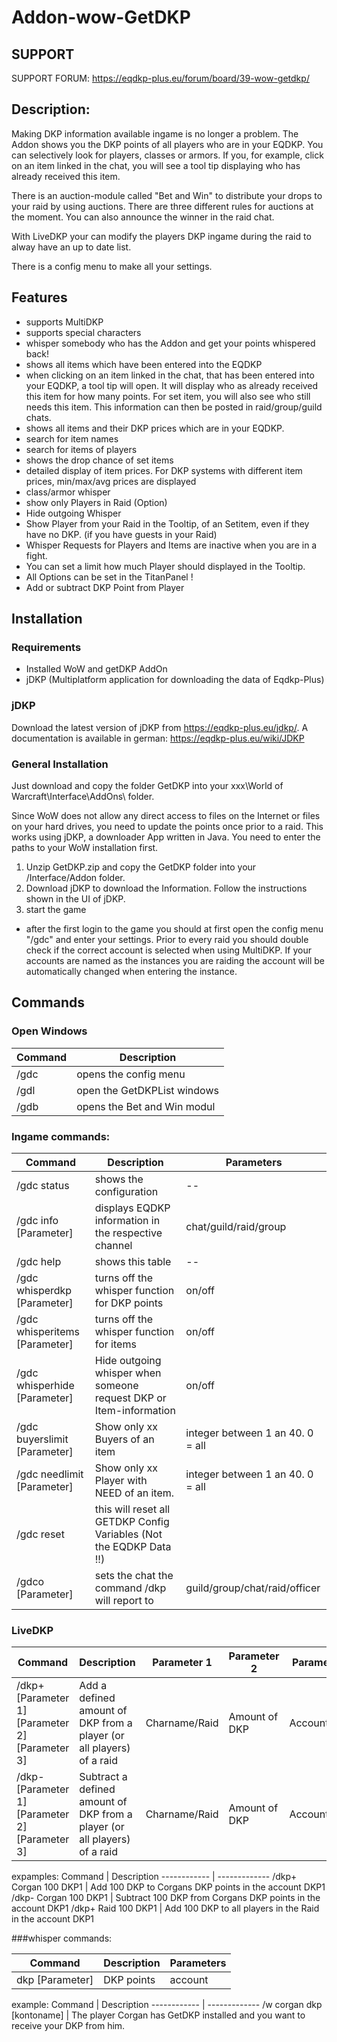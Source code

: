 # Addon-wow-GetDKP

SUPPORT
------------------
SUPPORT FORUM: https://eqdkp-plus.eu/forum/board/39-wow-getdkp/

Description:
------------------

Making DKP information available ingame is no longer a problem.
The Addon shows you the DKP points of all players who are in your EQDKP. You can selectively look for players, classes or armors.
If you, for example, click on an item linked in the chat, you will see a tool tip displaying who has already received this item.

There is an auction-module called "Bet and Win" to distribute your drops to your raid by using auctions. There are three different rules for auctions at the moment. You can also announce the winner in the raid chat.

With LiveDKP your can modify the players DKP ingame during the raid to alway have an up to date list.

There is a config menu to make all your settings.

Features
------------------
* supports MultiDKP
* supports special characters
* whisper somebody who has the Addon and get your points whispered back!
* shows all items which have been entered into the EQDKP
* when clicking on an item linked in the chat, that has been entered into your EQDKP, a tool tip will open. It will display who as already received this item for how many points. For set item, you will also see who still needs this item.
This information can then be posted in raid/group/guild chats.
* shows all items and their DKP prices which are in your EQDKP.
* search for item names
* search for items of players
* shows the drop chance of set items
* detailed display of item prices. For DKP systems with different item prices, min/max/avg prices are displayed
* class/armor whisper
* show only Players in Raid (Option)
* Hide outgoing Whisper
* Show Player from your Raid in the Tooltip, of an Setitem, even if they have no DKP. (if you have guests in your Raid)
* Whisper Requests for Players and Items are inactive when you are in a fight.
* You can set a limit how much Player should displayed in the Tooltip.
* All Options can be set in the TitanPanel !
* Add or subtract DKP Point from Player

Installation
------------------

### Requirements
* Installed WoW and getDKP AddOn
* jDKP (Multiplatform application for downloading the data of Eqdkp-Plus)

### jDKP
Download the latest version of jDKP from https://eqdkp-plus.eu/jdkp/. A documentation is available in german: https://eqdkp-plus.eu/wiki/JDKP

### General Installation
Just download and copy the folder GetDKP into your xxx\World of Warcraft\Interface\AddOns\ folder.

Since WoW does not allow any direct access to files on the Internet or files on your hard drives, you need to update the points once prior to a raid. This works using jDKP, a downloader App written in Java. You need to enter the paths to your WoW installation first.

1. Unzip GetDKP.zip and copy the GetDKP folder into your /Interface/Addon folder.
2. Download jDKP to download the Information. Follow the instructions shown in the UI of jDKP.
3. start the game

* after the first login to the game you should at first open the config menu "/gdc" and enter your settings. Prior to every raid you should double check if the correct account is selected when using MultiDKP. If your accounts are named as the instances you are raiding the account will be automatically changed when entering the instance.

Commands
------------------

### Open Windows

Command  | Description
------------ | -------------
/gdc | opens the config menu
/gdl | open the GetDKPList windows
/gdb | opens the Bet and Win modul

### Ingame commands:

Command  | Description | Parameters
------------ | -------------  | -----------
/gdc status | shows the configuration | --
/gdc info [Parameter] | displays EQDKP information in the respective channel  | chat/guild/raid/group
/gdc help | shows this table | --
/gdc whisperdkp	[Parameter] | turns off the whisper function for DKP points  | on/off
/gdc whisperitems [Parameter] | turns off the whisper function for items  | on/off
/gdc whisperhide [Parameter] | Hide outgoing whisper when someone request DKP or Item-information | on/off
/gdc buyerslimit [Parameter] | Show only xx Buyers of an item  | integer between 1 an 40. 0 = all
/gdc needlimit [Parameter] | Show only xx Player with NEED of an item.  | integer between 1 an 40. 0 = all
/gdc reset | this will reset all GETDKP Config Variables (Not the EQDKP Data !!)
/gdco [Parameter] | sets the chat the command /dkp will report to | guild/group/chat/raid/officer

### LiveDKP
Command  | Description | Parameter 1 | Parameter 2 | Parameter 3
------------ | ------------- | ----------- | ----------- | -----------
/dkp+ [Parameter 1] [Parameter 2] [Parameter 3] | Add a defined amount of DKP from a player (or all players) of a raid | Charname/Raid | Amount of DKP | Accountname
/dkp- [Parameter 1] [Parameter 2] [Parameter 3] | Subtract a defined amount of DKP from a player (or all players) of a raid | Charname/Raid | Amount of DKP | Accountname

expamples:
Command  | Description
------------ | -------------
/dkp+ Corgan 100 DKP1 | Add 100 DKP to Corgans DKP points in the account DKP1
/dkp- Corgan 100 DKP1 | Subtract 100 DKP from Corgans DKP points in the account DKP1
/dkp+ Raid 100 DKP1 | Add 100 DKP to all players in the Raid in the account DKP1

###whisper commands:

Command  | Description | Parameters
------------ | ------------- | -------------
dkp	[Parameter] | DKP points | account

example:
Command  | Description
------------ | -------------
/w corgan dkp [kontoname] | The player Corgan has GetDKP installed and you want to receive your DKP from him.
